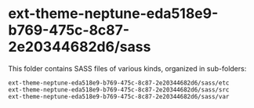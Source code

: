 # ext-theme-neptune-eda518e9-b769-475c-8c87-2e20344682d6/sass

This folder contains SASS files of various kinds, organized in sub-folders:

    ext-theme-neptune-eda518e9-b769-475c-8c87-2e20344682d6/sass/etc
    ext-theme-neptune-eda518e9-b769-475c-8c87-2e20344682d6/sass/src
    ext-theme-neptune-eda518e9-b769-475c-8c87-2e20344682d6/sass/var
